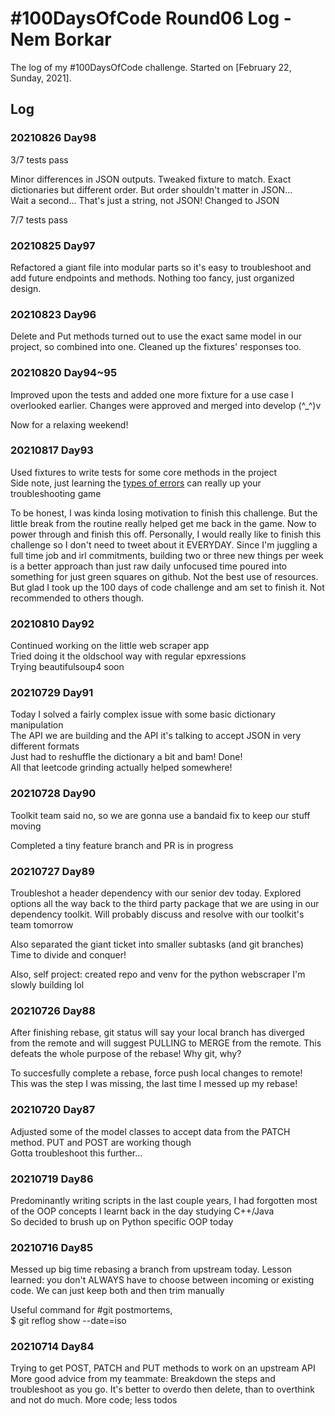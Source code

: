 # #100DaysOfCode Round06 Log - Nem Borkar

The log of my #100DaysOfCode challenge. Started on [February 22, Sunday, 2021].

## Log

### 20210826 Day98
3/7 tests pass

Minor differences in JSON outputs. Tweaked fixture to match. Exact dictionaries but different order. But order shouldn't matter in JSON...  
Wait a second... That's just a string, not JSON! Changed to JSON  

7/7 tests pass

### 20210825 Day97
Refactored a giant file into modular parts so it's easy to troubleshoot and add future endpoints and methods. Nothing too fancy, just organized design.  

### 20210823 Day96
Delete and Put methods turned out to use the exact same model in our project, so combined into one. Cleaned up the fixtures' responses too.  

### 20210820 Day94~95
Improved upon the tests and added one more fixture for a use case I overlooked earlier. Changes were approved and merged into develop (^_^)v

Now for a relaxing weekend!

### 20210817 Day93
Used fixtures to write tests for some core methods in the project  
Side note, just learning the [types of errors](https://www.tutorialsteacher.com/python/error-types-in-python) can really up your troubleshooting game  

To be honest, I was kinda losing motivation to finish this challenge. But the little break from the routine really helped get me back in the game. Now to power through and finish this off. Personally, I would really like to finish this challenge so I don't need to tweet about it EVERYDAY. Since I'm juggling a full time job and irl commitments, building two or three new things per week is a better approach than just raw daily unfocused time poured into something for just green squares on github. Not the best use of resources. But glad I took up the 100 days of code challenge and am set to finish it. Not recommended to others though.

### 20210810 Day92
Continued working on the little web scraper app  
Tried doing it the oldschool way with regular epxressions  
Trying beautifulsoup4 soon  

### 20210729 Day91
Today I solved a fairly complex issue with some basic dictionary manipulation  
The API we are building and the API it's talking to accept JSON in very different formats  
Just had to reshuffle the dictionary a bit and bam! Done!  
All that leetcode grinding actually helped somewhere!  

### 20210728 Day90

Toolkit team said no, so we are gonna use a bandaid fix to keep our stuff moving  

Completed a tiny feature branch and PR is in progress  

### 20210727 Day89
Troubleshot a header dependency with our senior dev today. Explored options all the way back to the third party package that we are using in our dependency toolkit. Will probably discuss and resolve with our toolkit's team tomorrow  

Also separated the giant ticket into smaller subtasks (and git branches)  
Time to divide and conquer!

Also, self project: created repo and venv for the python webscraper I'm slowly building lol  

### 20210726 Day88
After finishing rebase, git status will say your local branch has diverged from the remote and will suggest PULLING to MERGE from the remote. This defeats the whole purpose of the rebase! Why git, why?  

To succesfully complete a rebase, force push local changes to remote!  
This was the step I was missing, the last time I messed up my rebase!

### 20210720 Day87
Adjusted some of the model classes to accept data from the PATCH method. PUT and POST are working though  
Gotta troubleshoot this further...  

### 20210719 Day86
Predominantly writing scripts in the last couple years, I had forgotten most of the OOP concepts I learnt back in the day studying C++/Java  
So decided to brush up on Python specific OOP today  

### 20210716 Day85
Messed up big time rebasing a branch from upstream today. Lesson learned: you don't ALWAYS have to choose between incoming or existing code. We can just keep both and then trim manually  

Useful command for #git postmortems,  
$ git reflog show --date=iso

### 20210714 Day84
Trying to get POST, PATCH and PUT methods to work on an upstream API  
More good advice from my teammate: Breakdown the steps and troubleshoot as you go. It's better to overdo then delete, than to overthink and not do much. More code; less todos  
